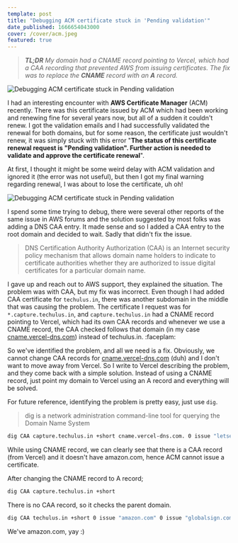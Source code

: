 ```yaml
---
template: post
title: "Debugging ACM certificate stuck in 'Pending validation'"
date_published: 1666654043000
cover: /cover/acm.jpeg
featured: true
---
```


>***TL;DR*** *My domain had a CNAME record pointing to Vercel, which had a CAA recording that prevented AWS from issuing certificates. The fix was to replace the* ***CNAME*** *record with an* ***A*** *record.*

![Debugging ACM certificate stuck in Pending validation](/images/acm/domains.png)

I had an interesting encounter with **AWS Certificate Manager** (ACM) recently. There was this certificate issued by ACM which had been working and renewing fine for several years now, but all of a sudden it couldn't renew. I got the validation emails and I had successfully validated the renewal for both domains, but for some reason, the certificate just wouldn't renew, it was simply stuck with this error "**The status of this certificate renewal request is "Pending validation". Further action is needed to validate and approve the certificate renewal**".

At first, I thought it might be some weird delay with ACM validation and ignored it (the error was not useful), but then I got my final warning regarding renewal, I was about to lose the certificate, uh oh!

![Debugging ACM certificate stuck in Pending validation](/images/acm/thisisfine.png)

I spend some time trying to debug, there were several other reports of the same issue in AWS forums and the solution suggested by most folks was adding a DNS CAA entry. It made sense and so I added a CAA entry to the root domain and decided to wait. Sadly that didn't fix the issue.

> DNS Certification Authority Authorization (CAA) is an Internet security policy mechanism that allows domain name holders to indicate to certificate authorities whether they are authorized to issue digital certificates for a particular domain name.

I gave up and reach out to AWS support, they explained the situation. The problem was with CAA, but my fix was incorrect. Even though I had added CAA certificate for `techulus.in`, there was another subdomain in the middle that was causing the problem. The certificate I request was for `*.capture.techulus.in`, and `capture.techulus.in` had a CNAME record pointing to Vercel, which had its own CAA records and whenever we use a CNAME record, the CAA checked follows that domain (in my case [cname.vercel-dns.com](https://support.console.aws.amazon.com/support/cname.vercel-dns.com?ref=techulus.xyz)) instead of techulus.in. :faceplam:

So we've identified the problem, and all we need is a fix. Obviously, we cannot change CAA records for [cname.vercel-dns.com](https://support.console.aws.amazon.com/support/cname.vercel-dns.com?ref=techulus.xyz) (duh) and I don't want to move away from Vercel. So I write to Vercel describing the problem, and they come back with a simple solution. Instead of using a CNAME record, just point my domain to Vercel using an A record and everything will be solved.

For future reference, identifying the problem is pretty easy, just use `dig`.

> dig is a network administration command-line tool for querying the Domain Name System

```bash
dig CAA capture.techulus.in +short cname.vercel-dns.com. 0 issue "letsencrypt.org" 0 issue "globalsign.com"
```

While using CNAME record, we can clearly see that there is a CAA record (from Vercel) and it doesn't have amazon.com, hence ACM cannot issue a certificate.

After changing the CNAME record to A record;

```bash
dig CAA capture.techulus.in +short
```

There is no CAA record, so it checks the parent domain.

```bash
dig CAA techulus.in +short 0 issue "amazon.com" 0 issue "globalsign.com" 0 issue "letsencrypt.org"
```

We've amazon.com, yay :)